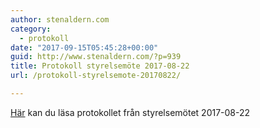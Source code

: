 ```yaml
---
author: stenaldern.com
category:
  - protokoll
date: "2017-09-15T05:45:28+00:00"
guid: http://www.stenaldern.com/?p=939
title: Protokoll styrelsemöte 2017-08-22
url: /protokoll-styrelsemote-20170822/

---
```

[Här](/wp-content/uploads/2017/09/styrelsemote_20170822.pdf "Protokoll") kan du läsa protokollet från styrelsemötet 2017-08-22
